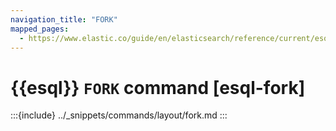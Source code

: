 ```yaml
---
navigation_title: "FORK"
mapped_pages:
  - https://www.elastic.co/guide/en/elasticsearch/reference/current/esql-commands.html#esql-fork
---
```


# {{esql}} `FORK` command [esql-fork]

:::{include} ../_snippets/commands/layout/fork.md
:::

